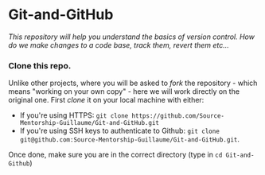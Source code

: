 # Git-and-GitHub

*This repository will help you understand the basics of version control. How do we make changes to a code base, track them, revert them etc...*

### Clone this repo.
Unlike other projects, where you will be asked to *fork* the repository - which means "working on your own copy" - here we will work directly on the original one.
First *clone* it on your local machine with either:
- If you're using HTTPS: `git clone https://github.com/Source-Mentorship-Guillaume/Git-and-GitHub.git`
- If you're using SSH keys to authenticate to Github: `git clone git@github.com:Source-Mentorship-Guillaume/Git-and-GitHub.git`.

Once done, make sure you are in the correct directory (type in `cd Git-and-Github`)